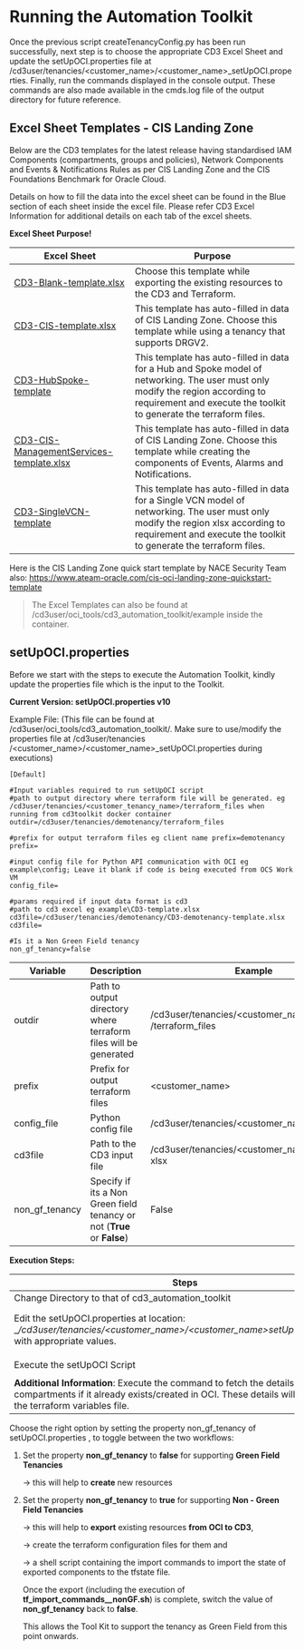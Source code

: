 # **Running the Automation Toolkit**

Once the previous script createTenancyConfig.py has been run successfully, next step is to choose the appropriate CD3 Excel Sheet and update the setUpOCI.properties file at /cd3user/tenancies/<customer\_name>/<customer\_name>\_setUpOCI.properties. Finally, run the commands displayed in the console output. These commands are also made available in the cmds.log file of the output directory for future reference.

## **Excel Sheet Templates - CIS Landing Zone**

Below are the CD3 templates for the latest release having standardised IAM Components (compartments, groups and policies), Network Components and Events & Notifications Rules as per CIS Landing Zone and the CIS Foundations Benchmark for Oracle Cloud.

Details on how to fill the data into the excel sheet can be found in the Blue section of each sheet inside the excel file. Please refer CD3 Excel Information for additional details on each tab of the excel sheets.

**Excel Sheet Purpose!**

|Excel Sheet| Purpose                                                                                                                    | 
|-----------|----------------------------------------------------------------------------------------------------------------------------|
| [CD3-Blank-template.xlsx](cd3-automation-toolkit/cd3_automation_toolkit/example/CD3-Blank-template.xlsx)   | 	Choose this template while exporting the existing resources to the CD3 and Terraform.| 
| [CD3-CIS-template.xlsx](cd3-automation-toolkit/cd3_automation_toolkit/example/CD3-CIS-template.xlsx) | This template has auto-filled in data of CIS Landing Zone. Choose this template while using a tenancy that supports DRGV2. |
|[CD3-HubSpoke-template](cd3-automation-toolkit/cd3_automation_toolkit/example/CD3-HubSpoke-template.xlsx) | This template has auto-filled in data for a Hub and Spoke model of networking. The user must only modify the region according to requirement and execute the toolkit to generate the terraform files.|
|[CD3-CIS-ManagementServices-template.xlsx](cd3-automation-toolkit/cd3_automation_toolkit/example/CD3-CIS-ManagementServices-template.xlsx) | This template has auto-filled in data of CIS Landing Zone. Choose this template while creating the components of Events, Alarms and Notifications.|
|[CD3-SingleVCN-template](cd3-automation-toolkit/cd3_automation_toolkit/example/CD3-SingleVCN-template.xlsx)| This template has auto-filled in data for a Single VCN model of networking. The user must only modify the region xlsx  according to requirement and execute the toolkit to generate the terraform files.|

Here is the CIS Landing Zone quick start template by NACE Security Team also: https://www.ateam-oracle.com/cis-oci-landing-zone-quickstart-template


> The Excel Templates can also be found at /cd3user/oci_tools/cd3_automation_toolkit/example inside the container.


## **setUpOCI.properties**

Before we start with the steps to execute the Automation Toolkit, kindly update the properties file which is the input to the Toolkit. 

**Current Version:  setUpOCI.properties v10**

Example File: (This file can be found at /cd3user/oci\_tools/cd3\_automation\_toolkit/. Make sure to use/modify the properties file at /cd3user/tenancies /<customer\_name>/<customer\_name>\_setUpOCI.properties during executions)

```
[Default]
 
#Input variables required to run setUpOCI script
#path to output directory where terraform file will be generated. eg /cd3user/tenancies/<customer_tenancy_name>/terraform_files when running from cd3toolkit docker container 
outdir=/cd3user/tenancies/demotenancy/terraform_files

#prefix for output terraform files eg client name prefix=demotenancy
prefix=

#input config file for Python API communication with OCI eg example\config; Leave it blank if code is being executed from OCS Work VM
config_file=

#params required if input data format is cd3
#path to cd3 excel eg example\CD3-template.xlsx cd3file=/cd3user/tenancies/demotenancy/CD3-demotenancy-template.xlsx
cd3file=

#Is it a Non Green Field tenancy 
non_gf_tenancy=false
```

| Variable | Description | Example |
|---|---|---|
|outdir|Path to output directory where terraform files will be generated| /cd3user/tenancies/<customer\_name> /terraform\_files|
|prefix|Prefix for output terraform files|\<customer\_name>|
|config\_file|Python config file|/cd3user/tenancies/<customer\_name>/config|
| cd3file |Path to the CD3 input file |/cd3user/tenancies/<customer\_name>/testCD3. xlsx |
|non\_gf\_tenancy |Specify if its a Non Green field tenancy or not (**True** or **False**)| False|

**Execution Steps:**

| Steps                                                                                                                                                                                        | Command |
|----------------------------------------------------------------------------------------------------------------------------------------------------------------------------------------------|---------|
| Change Directory to that of cd3_automation_toolkit                                                                                                                                           | ```cd /cd3user/oci_tools/cd3_automation_toolkit/```|
| Edit the setUpOCI.properties at location: __/cd3user/tenancies/<customer_name>/<customer_name>_setUpOCI.properties__ with appropriate values.                                                | Place Excel sheet at appropriate location in your docker and provide the corresponding path in: /cd3user/tenancies/<customer_name>/<customer_name>_setUpOCI.properties__ file |
| Execute the setUpOCI Script                                                                                                                                                                  | ```python setUpOCI.py /cd3user/tenancies/<customer_name>/<customer_name>_setUpOCI.properties``` |
| **Additional Information**: Execute the command to fetch the details of the compartments if it already exists/created in OCI. These details will be written to the terraform variables file. | Choose **"Fetch Compartments OCIDs to variables file"** from CD3 Services in setUpOCI menu.|

Choose the right option by setting the property non_gf_tenancy of setUpOCI.properties , to toggle between the two workflows:
1. Set the property **non_gf_tenancy**  to **false** for supporting **Green Field Tenancies** 

    →  this will help to **create** new resources
2. Set the property  **non_gf_tenancy**  to **true** for supporting  **Non - Green Field Tenancies**

    →  this will help to **export** existing resources **from OCI to CD3**,

    →  create the terraform configuration files for them and 

    →  a shell script containing the import commands to import the state of exported components to the tfstate file.

   
   Once the export (including the execution of **tf_import_commands_<resource>_nonGF.sh**) is complete, switch the value of **non_gf_tenancy** back to **false**. 


   This allows the Tool Kit to support the tenancy as Green Field from this point onwards.

